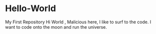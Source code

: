 # Hello-World
My First Repository
Hi World ,
Malicious here, I like to surf to the code. I want to code onto the moon and run the universe.
